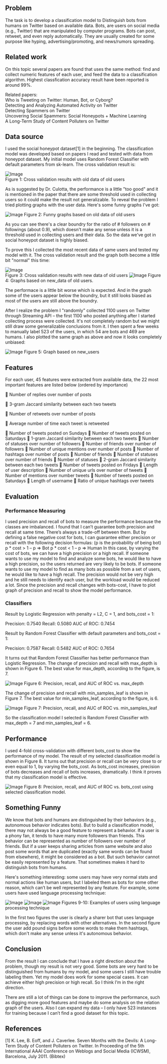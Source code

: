 
## Problem

The task is to develop a classification model to Distinguish bots from humans on Twitter based on available data. Bots, are users on social media (e.g., Twitter) that are manipulated by computer programs. Bots can post, retweet, and even reply automatically. They are usually created for some purpose like hyping, advertising/promoting, and news/rumors spreading.

## Related work

On this topic several papers are found that uses the same method: find and collect numeric features of each user, and feed the data to a classification algorithm. Highest classfication accuracy result have been reported is around 99%.  

Related papers:  
Who is Tweeting on Twitter: Human, Bot, or Cyborg?  
Detecting and Analyzing Automated Activity on Twitter  
Detecting Spammers on Twitter  
Uncovering Social Spammers: Social Honeypots + Machine Learning  
A Long-Term Study of Content Polluters on Twitter  

## Data source

I used the social honeypot dataset[1] in the beginning. The classification model was developed based on papers I read and tested with data from honeypot dataset. My initial model uses Random Forest Classifier with default parameters from sk-learn. The cross validation result is:

![Image](../master/src/graphs/Result.png?raw=true)  
Figure 1: Cross validation results with old data of old users

As is suggested by Dr. Culotta, the performance is a little "too good" and it is mentioned in the paper that there are some threshold used in collecting users so it could make the result not generalizable. To reveal the problem I tried plotting graphs with the user data. Here's some funny graphs I've got:

![Image](../master/src/graphs/old_data.png?raw=true)
Figure 2: Funny graphs based on old data of old users

As you can see there's a clear boundry for the ratio of # followers on # followings (about 0.9), which doesn't make any sense unless it is a threshold used in collecting users and their data. So the data we've got in social honeypot dataset is highly biased.

To prove this I collected the most recent data of same users and tested my model with it. The cross validation result and the graph both become a little bit "normal" this time:

![Image](../master/src/graphs/Result_new.png?raw=true)  
Figure 3: Cross validation results with new data of old users
![Image](../master/src/graphs/new_data.png?raw=true)
Figure 4: Graphs based on new_data of old users.

The performace is a little bit worse which is expected. And in the graph some of the users appear below the boundry, but it still looks biased as most of the users are still above the boundry.

After I realize the problem I "randomly" collected 1100 users on Twitter through Streaming API – the first 1100 who posted anything after I started collecting process were collected. It's not completely random but we might still draw some generalizable conclusions from it. I then spent a few weeks to manually label 523 of the users, in which 54 are bots and 469 are humans. I also plotted the same graph as above and now it looks completely unbiased:

![Image](../master/src/graphs/new_users.png?raw=true)
Figure 5: Graph based on new_users

## Features

For each user, 45 features were extracted from available data, the 22 most important features are listed below (ordered by importance)

 Number of replies over number of posts

 3-gram Jaccard similarity between each two tweets

 Number of retweets over number of posts

 Average number of time each tweet is retweeted

 Number of tweets posted on Sundays
 Number of tweets posted on Saturdays
 1-gram Jaccard similarity between each two tweets
 Number of statuses over number of followers
 Number of friends over number of followers
 Number of unique mentions over number of posts
 Number of hashtags over number of posts
 Number of friends
 Number of statuses over number of friends
 Number of statuses
 2-gram Jaccard similarity between each two tweets
 Number of tweets posted on Fridays
 Length of user description
 Number of unique urls over number of tweets
 Number of mentions over number tweets
 Number of tweets posted on Saturdays
 Length of username
 Ratio of unique hashtags over tweets

## Evaluation
### Performance Measuring

I used precision and recall of bots to measure the performance because the classes are imbalanced. I found that I can’t guarantee both precision and recall at same time. There’s always a trade-off between them. But by defining a false negative cost for bots, I can guarantee either precision or recall with the following decision formulas: (p is the probability of being bot)
p * cost > 1 – p => Bot
p * cost < 1 – p => Human
In this case, by varying the cost of bots, we can have a high precision or a high recall. If someone wants to use my model to find and analyze some bots, he would like to have a high precision, so the users returned are very likely to be bots. If someone wants to use my model to find as many bots as possible from a set of users, he would like to have a high recall. The precision would not be very high and he still needs to identify each user, but the workload would be reduced a lot.
Since the precision and recall changes with bots-cost, I have to plot graph of precision and recall to show the model performance.

### Classifiers

Result by Logistic Regression with penalty = L2, C = 1, and bots_cost = 1:

Precision: 0.7540 
Recall: 0.5080 
AUC of ROC: 0.7454

Result by Random Forest Classifier with default parameters and bots_cost = 1:

Precision: 0.7587 
Recall: 0.5482 
AUC of ROC: 0.7654

It turns out that Random Forest Classifier has better performance than Logistic Regression.
The change of precision and recall with max_depth is shown in Figure 6. The best value for max_depth, according to the figure, is 7.

![Image](../master/src/graphs/max_depth.png?raw=true)
Figure 6: Precision, recall, and AUC of ROC vs. max_depth

The change of precision and recall with min_samples_leaf is shown in Figure 7. The best value for min_samples_leaf, according to the figure, is 6.

![Image](../master/src/graphs/min_samples_leaf.png?raw=true)
Figure 7: Precision, recall, and AUC of ROC vs. min_samples_leaf

So the classification model I selected is Random Forest Classifier with max_depth = 7 and min_samples_leaf = 6.

## Performance

I used 4-fold cross-validation with different bots_cost to show the performance of my model. The result of my selected classification model is shown in Figure 8. It turns out that precision or recall can be very close to or even equal to 1, by varying the bots_cost. As bots_cost increases, precision of bots decreases and recall of bots increases, dramatically. I think it proves that my classification model is effective.

![Image](../master/src/graphs/final_result.png?raw=true)
Figure 8: Precision, recall, and AUC of ROC vs. bots_cost using selected classification model.

## Something Funny

We know that bots and humans are distinguished by their behaviors (e.g., autonomous behavior indicates bots). But to build a classification model, there may not always be a good feature to represent a behavior. If a user is a phony fan, it tends to have many more followers than friends. This behavior can be represented as number of followers over number of friends. But if a user keeps sharing articles from same website and also post some words that are duplicated (exactly same words can be found from elsewhere), it might be considered as a bot. But such behavior cannot be easily represented by a feature. That sometimes makes it hard to distinguish bots from humans.

Here's something interesting: some users may have very normal stats and normal actions like human users, but I labeled them as bots for some other reason, which can’t be well represented by any feature. For example, some users have used language processing technique:

![Image](../master/src/graphs/funny1.png?raw=true)
![Image](../master/src/graphs/funny2.png?raw=true)
![Image](../master/src/graphs/funny3.png?raw=true)
Figures 9-10: Examples of users using language processing technique

In the first two figures the user is clearly a sharer bot that uses language processing, by replacing words with other alternatives. In the second figure the user add pound signs before some words to make them hashtags, which don't make any sense unless it's autonomous behavior.

## Conclusion

From the result I can conclude that I have a right direction about the problem, though my result is not very good. Some bots are very hard to be distinguished from humans by my model, and some users I still have trouble labeling them. Yet my model does work for some special cases. It can achieve either high precision or high recall. So I think I’m in the right direction.

There are still a lot of things can be done to improve the performance, such as digging more good features and maybe do some analysis on the relation graph of the users. Also I can expand my data – I only have 523 instances for training because I can’t find a good dataset for this topic.


## References

[1] K. Lee, B. Eoff, and J. Caverlee. Seven Months with the Devils: A Long-Term Study of Content Polluters on Twitter. In Proceeding of the 5th International AAAI Conference on Weblogs and Social Media (ICWSM), Barcelona, July 2011. (Bibtex)
